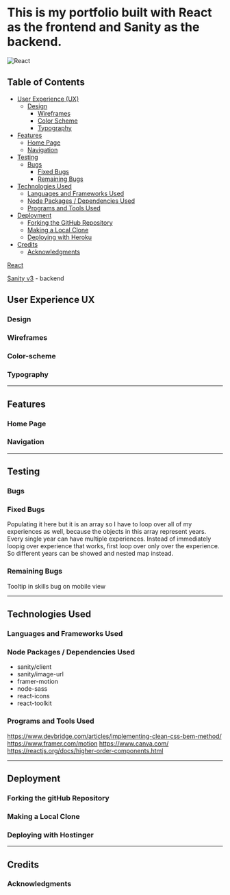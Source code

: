 # This is my portfolio built with React as the frontend and Sanity as the backend.

![React](https://skillicons.dev/icons?i=react)

## Table of Contents

- [User Experience (UX)](#user-experience-ux)
  - [Design](#design)
    - [Wireframes](#wireframes)
    - [Color Scheme](#color-scheme)
    - [Typography](#typography)
- [Features](#features)
  - [Home Page](#home-page)
  - [Navigation](#navigation)
- [Testing](#testing)
  - [Bugs](#bugs)
    - [Fixed Bugs](#fixed-bugs)
    - [Remaining Bugs](#remaining-bugs)
- [Technologies Used](#technologies-used)
  - [Languages and Frameworks Used](#languages-and-frameworks-used)
  - [Node Packages / Dependencies Used](#node-packages--dependencies-used)
  - [Programs and Tools Used](#programs-and-tools-used)
- [Deployment](#deployment)
  - [Forking the GitHub Repository](#forking-the-github-repository)
  - [Making a Local Clone](#making-a-local-clone)
  - [Deploying with Heroku](#deploying-with-heroku)
- [Credits](#credits)
  - [Acknowledgments](#acknowledgments)

[React](https://reactjs.org/)

[Sanity v3](https://www.sanity.io/) - backend

## User Experience UX

### Design
### Wireframes
### Color-scheme
### Typography

<hr>

## Features

### Home Page
### Navigation

<hr>

## Testing

### Bugs
### Fixed Bugs

Populating it here but it is an array so I have to loop over all of my experiences as well, because the objects in this array represent years.
Every single year can have multiple experiences.
Instead of immediately loopig over experience that works, first loop over only over the experience.
So different years can be showed and nested map instead.

### Remaining Bugs

Tooltip in skills bug on mobile view

<hr>

## Technologies Used

### Languages and Frameworks Used
### Node Packages / Dependencies Used
- sanity/client
- sanity/image-url
- framer-motion
- node-sass
- react-icons
- react-toolkit

### Programs and Tools Used
https://www.devbridge.com/articles/implementing-clean-css-bem-method/
https://www.framer.com/motion
https://www.canva.com/
https://reactjs.org/docs/higher-order-components.html

<hr>

## Deployment

### Forking the gitHub Repository
### Making a Local Clone
### Deploying with Hostinger

<hr>

## Credits
### Acknowledgments

